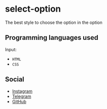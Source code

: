 # select-option

The best style to choose the option in the option

## Programming languages used
Input:
- `HTML`
- `CSS`

## Social

-  [Instagram](https://instagram.com/bhrad2006)
-  [Telegram](https://t.me/bhradhashemi)
-  [GitHub](https://pages.github.com/BehradHashemi)
